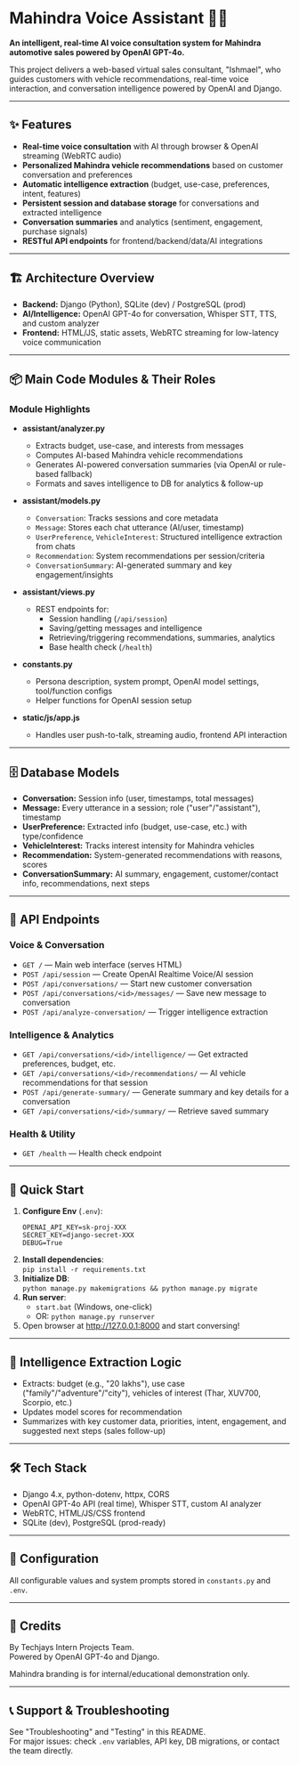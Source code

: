 # Mahindra Voice Assistant 🚗💨

**An intelligent, real-time AI voice consultation system for Mahindra automotive sales powered by OpenAI GPT-4o.**

This project delivers a web-based virtual sales consultant, "Ishmael", who guides customers with vehicle recommendations, real-time voice interaction, and conversation intelligence powered by OpenAI and Django.

---

## ✨ Features

- **Real-time voice consultation** with AI through browser & OpenAI streaming (WebRTC audio)
- **Personalized Mahindra vehicle recommendations** based on customer conversation and preferences
- **Automatic intelligence extraction** (budget, use-case, preferences, intent, features)
- **Persistent session and database storage** for conversations and extracted intelligence
- **Conversation summaries** and analytics (sentiment, engagement, purchase signals)
- **RESTful API endpoints** for frontend/backend/data/AI integrations

---

## 🏗️ Architecture Overview

- **Backend:** Django (Python), SQLite (dev) / PostgreSQL (prod)
- **AI/Intelligence:** OpenAI GPT-4o for conversation, Whisper STT, TTS, and custom analyzer
- **Frontend:** HTML/JS, static assets, WebRTC streaming for low-latency voice communication

---

## 📦 Main Code Modules & Their Roles

### Module Highlights

- **assistant/analyzer.py**
  - Extracts budget, use-case, and interests from messages
  - Computes AI-based Mahindra vehicle recommendations
  - Generates AI-powered conversation summaries (via OpenAI or rule-based fallback)
  - Formats and saves intelligence to DB for analytics & follow-up

- **assistant/models.py**
  - `Conversation`: Tracks sessions and core metadata
  - `Message`: Stores each chat utterance (AI/user, timestamp)
  - `UserPreference`, `VehicleInterest`: Structured intelligence extraction from chats
  - `Recommendation`: System recommendations per session/criteria
  - `ConversationSummary`: AI-generated summary and key engagement/insights

- **assistant/views.py**
  - REST endpoints for:
    - Session handling (`/api/session`)
    - Saving/getting messages and intelligence
    - Retrieving/triggering recommendations, summaries, analytics
    - Base health check (`/health`)

- **constants.py**
  - Persona description, system prompt, OpenAI model settings, tool/function configs
  - Helper functions for OpenAI session setup

- **static/js/app.js**
  - Handles user push-to-talk, streaming audio, frontend API interaction

---

## 🗄️ Database Models

- **Conversation:** Session info (user, timestamps, total messages)
- **Message:** Every utterance in a session; role ("user"/"assistant"), timestamp
- **UserPreference:** Extracted info (budget, use-case, etc.) with type/confidence
- **VehicleInterest:** Tracks interest intensity for Mahindra vehicles
- **Recommendation:** System-generated recommendations with reasons, scores
- **ConversationSummary:** AI summary, engagement, customer/contact info, recommendations, next steps

---

## 🔌 API Endpoints

### Voice & Conversation
- `GET /` — Main web interface (serves HTML)
- `POST /api/session` — Create OpenAI Realtime Voice/AI session
- `POST /api/conversations/` — Start new customer conversation
- `POST /api/conversations/<id>/messages/` — Save new message to conversation
- `POST /api/analyze-conversation/` — Trigger intelligence extraction

### Intelligence & Analytics
- `GET /api/conversations/<id>/intelligence/` — Get extracted preferences, budget, etc.
- `GET /api/conversations/<id>/recommendations/` — AI vehicle recommendations for that session
- `POST /api/generate-summary/` — Generate summary and key details for a conversation
- `GET /api/conversations/<id>/summary/` — Retrieve saved summary

### Health & Utility
- `GET /health` — Health check endpoint

---

## 🚀 Quick Start

1. **Configure Env** (`.env`):
   ```
   OPENAI_API_KEY=sk-proj-XXX
   SECRET_KEY=django-secret-XXX
   DEBUG=True
   ```
2. **Install dependencies**:  
   `pip install -r requirements.txt`
3. **Initialize DB**:  
   `python manage.py makemigrations && python manage.py migrate`
4. **Run server**:
   - `start.bat` (Windows, one-click)  
   - OR: `python manage.py runserver`
5. Open browser at http://127.0.0.1:8000 and start conversing!

---

## 🧠 Intelligence Extraction Logic

- Extracts: budget (e.g., "20 lakhs"), use case ("family"/"adventure"/"city"), vehicles of interest (Thar, XUV700, Scorpio, etc.)
- Updates model scores for recommendation
- Summarizes with key customer data, priorities, intent, engagement, and suggested next steps (sales follow-up)

---

## 🛠️ Tech Stack

- Django 4.x, python-dotenv, httpx, CORS
- OpenAI GPT-4o API (real time), Whisper STT, custom AI analyzer
- WebRTC, HTML/JS/CSS frontend
- SQLite (dev), PostgreSQL (prod-ready)

---

## 🔧 Configuration

All configurable values and system prompts stored in `constants.py` and `.env`.

---

## 👤 Credits

By Techjays Intern Projects Team.  
Powered by OpenAI GPT-4o and Django.

Mahindra branding is for internal/educational demonstration only.

---

## 📞 Support & Troubleshooting

See "Troubleshooting" and "Testing" in this README.  
For major issues: check `.env` variables, API key, DB migrations, or contact the team directly.